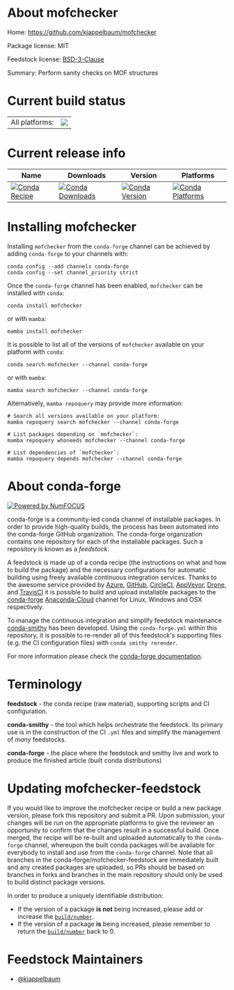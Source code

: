 About mofchecker
================

Home: https://github.com/kjappelbaum/mofchecker

Package license: MIT

Feedstock license: [BSD-3-Clause](https://github.com/conda-forge/mofchecker-feedstock/blob/main/LICENSE.txt)

Summary: Perform sanity checks on MOF structures

Current build status
====================


<table><tr><td>All platforms:</td>
    <td>
      <a href="https://dev.azure.com/conda-forge/feedstock-builds/_build/latest?definitionId=12331&branchName=main">
        <img src="https://dev.azure.com/conda-forge/feedstock-builds/_apis/build/status/mofchecker-feedstock?branchName=main">
      </a>
    </td>
  </tr>
</table>

Current release info
====================

| Name | Downloads | Version | Platforms |
| --- | --- | --- | --- |
| [![Conda Recipe](https://img.shields.io/badge/recipe-mofchecker-green.svg)](https://anaconda.org/conda-forge/mofchecker) | [![Conda Downloads](https://img.shields.io/conda/dn/conda-forge/mofchecker.svg)](https://anaconda.org/conda-forge/mofchecker) | [![Conda Version](https://img.shields.io/conda/vn/conda-forge/mofchecker.svg)](https://anaconda.org/conda-forge/mofchecker) | [![Conda Platforms](https://img.shields.io/conda/pn/conda-forge/mofchecker.svg)](https://anaconda.org/conda-forge/mofchecker) |

Installing mofchecker
=====================

Installing `mofchecker` from the `conda-forge` channel can be achieved by adding `conda-forge` to your channels with:

```
conda config --add channels conda-forge
conda config --set channel_priority strict
```

Once the `conda-forge` channel has been enabled, `mofchecker` can be installed with `conda`:

```
conda install mofchecker
```

or with `mamba`:

```
mamba install mofchecker
```

It is possible to list all of the versions of `mofchecker` available on your platform with `conda`:

```
conda search mofchecker --channel conda-forge
```

or with `mamba`:

```
mamba search mofchecker --channel conda-forge
```

Alternatively, `mamba repoquery` may provide more information:

```
# Search all versions available on your platform:
mamba repoquery search mofchecker --channel conda-forge

# List packages depending on `mofchecker`:
mamba repoquery whoneeds mofchecker --channel conda-forge

# List dependencies of `mofchecker`:
mamba repoquery depends mofchecker --channel conda-forge
```


About conda-forge
=================

[![Powered by
NumFOCUS](https://img.shields.io/badge/powered%20by-NumFOCUS-orange.svg?style=flat&colorA=E1523D&colorB=007D8A)](https://numfocus.org)

conda-forge is a community-led conda channel of installable packages.
In order to provide high-quality builds, the process has been automated into the
conda-forge GitHub organization. The conda-forge organization contains one repository
for each of the installable packages. Such a repository is known as a *feedstock*.

A feedstock is made up of a conda recipe (the instructions on what and how to build
the package) and the necessary configurations for automatic building using freely
available continuous integration services. Thanks to the awesome service provided by
[Azure](https://azure.microsoft.com/en-us/services/devops/), [GitHub](https://github.com/),
[CircleCI](https://circleci.com/), [AppVeyor](https://www.appveyor.com/),
[Drone](https://cloud.drone.io/welcome), and [TravisCI](https://travis-ci.com/)
it is possible to build and upload installable packages to the
[conda-forge](https://anaconda.org/conda-forge) [Anaconda-Cloud](https://anaconda.org/)
channel for Linux, Windows and OSX respectively.

To manage the continuous integration and simplify feedstock maintenance
[conda-smithy](https://github.com/conda-forge/conda-smithy) has been developed.
Using the ``conda-forge.yml`` within this repository, it is possible to re-render all of
this feedstock's supporting files (e.g. the CI configuration files) with ``conda smithy rerender``.

For more information please check the [conda-forge documentation](https://conda-forge.org/docs/).

Terminology
===========

**feedstock** - the conda recipe (raw material), supporting scripts and CI configuration.

**conda-smithy** - the tool which helps orchestrate the feedstock.
                   Its primary use is in the construction of the CI ``.yml`` files
                   and simplify the management of *many* feedstocks.

**conda-forge** - the place where the feedstock and smithy live and work to
                  produce the finished article (built conda distributions)


Updating mofchecker-feedstock
=============================

If you would like to improve the mofchecker recipe or build a new
package version, please fork this repository and submit a PR. Upon submission,
your changes will be run on the appropriate platforms to give the reviewer an
opportunity to confirm that the changes result in a successful build. Once
merged, the recipe will be re-built and uploaded automatically to the
`conda-forge` channel, whereupon the built conda packages will be available for
everybody to install and use from the `conda-forge` channel.
Note that all branches in the conda-forge/mofchecker-feedstock are
immediately built and any created packages are uploaded, so PRs should be based
on branches in forks and branches in the main repository should only be used to
build distinct package versions.

In order to produce a uniquely identifiable distribution:
 * If the version of a package **is not** being increased, please add or increase
   the [``build/number``](https://docs.conda.io/projects/conda-build/en/latest/resources/define-metadata.html#build-number-and-string).
 * If the version of a package **is** being increased, please remember to return
   the [``build/number``](https://docs.conda.io/projects/conda-build/en/latest/resources/define-metadata.html#build-number-and-string)
   back to 0.

Feedstock Maintainers
=====================

* [@kjappelbaum](https://github.com/kjappelbaum/)

